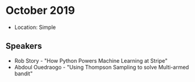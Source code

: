 # October 2019

* Location: Simple

## Speakers

* Rob Story - "How Python Powers Machine Learning at Stripe"
* Abdoul Ouedraogo - "Using Thompson Sampling to solve Multi-armed bandit"
